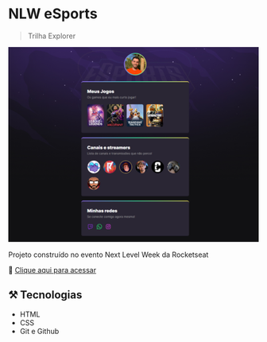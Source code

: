 # NLW eSports

> Trilha Explorer

![preview](./.github/preview.png)

Projeto construído no evento Next Level Week da Rocketseat

🔗 [Clique aqui para acessar](https://mateusbelicio.github.io/nlw-esports-explorer/)

## ⚒️ Tecnologias

- HTML
- CSS
- Git e Github

